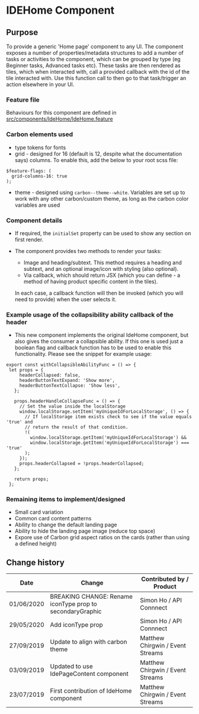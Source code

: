 # IDEHome Component

## Purpose

To provide a generic 'Home page' component to any UI. The component exposes a
number of properties/metadata structures to add a number of tasks or activities
to the component, which can be grouped by type (eg Beginner tasks, Advanced
tasks etc). These tasks are then rendered as tiles, which when interacted with,
call a provided callback with the id of the tile interacted with. Use this
function call to then go to that task/trigger an action elsewhere in your UI.

### Feature file

Behaviours for this component are defined in
[src/components/IdeHome/IdeHome.feature](./IdeHome.feature)

### Carbon elements used

- type tokens for fonts
- grid - designed for 16 (default is 12, despite what the documentation says)
  columns. To enable this, add the below to your root scss file:

```
$feature-flags: (
  grid-columns-16: true
);
```

- theme - designed using `carbon--theme--white`. Variables are set up to work
  with any other carbon/custom theme, as long as the carbon color variables are
  used

### Component details

- If required, the `initialSet` property can be used to show any section on
  first render.

- The component provides two methods to render your tasks:

  - Image and heading/subtext. This method requires a heading and subtext, and
    an optional image/icon with styling (also optional).
  - Via callback, which should return JSX (which you can define - a method of
    having product specific content in the tiles).

  In each case, a callback function will then be invoked (which you will need to
  provide) when the user selects it.

### Example usage of the collapsibility ability callback of the header

- This new component implements the original IdeHome component, but also gives
  the consumer a collapsible ability. If this one is used just a boolean flag
  and callback function has to be used to enable this functionality. Please see
  the snippet for example usage:

```
export const withCollapsibleAbilityFunc = () => {
 let props = {
     headerCollapsed: false,
     headerButtonTextExpand: 'Show more',
     headerButtonTextCollapse: 'Show less',
   };

   props.headerHandleCollapseFunc = () => {
     // Set the value inside the localStorage
     window.localStorage.setItem('myUniqueIdForLocalStorage', () => {
       // If localStorage item exists check to see if the value equals 'true' and
       // return the result of that condition.
       !(
         window.localStorage.getItem('myUniqueIdForLocalStorage') &&
         window.localStorage.getItem('myUniqueIdForLocalStorage') === 'true'
       );
     });
     props.headerCollapsed = !props.headerCollapsed;
   };

   return props;
 };
```

### Remaining items to implement/designed

- Small card variation
- Common card content patterns
- Ability to change the default landing page
- Ability to hide the landing page image (reduce top space)
- Expore use of Carbon grid aspect ratios on the cards (rather than using a
  defined height)

## Change history

| Date       | Change                                                    | Contributed by / Product         |
| ---------- | --------------------------------------------------------- | -------------------------------- |
| 01/06/2020 | BREAKING CHANGE: Rename iconType prop to secondaryGraphic | Simon Ho / API Connnect          |
| 29/05/2020 | Add iconType prop                                         | Simon Ho / API Connnect          |
| 27/09/2019 | Update to align with carbon theme                         | Matthew Chirgwin / Event Streams |
| 03/09/2019 | Updated to use IdePageContent component                   | Matthew Chirgwin / Event Streams |
| 23/07/2019 | First contribution of IdeHome component                   | Matthew Chirgwin / Event Streams |
